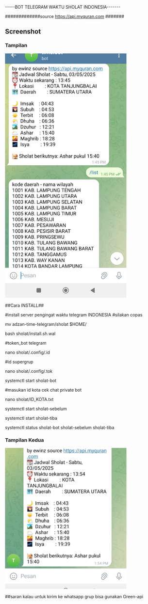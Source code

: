 -----BOT TELEGRAM WAKTU SHOLAT INDONESIA-------

 #############source https://api.myquran.com #######

<h2>Screenshot</h2>

<h3>Tampilan</h3>
<img src="images/Screenshot.jpg" alt="Tampilan Utama" width="400"/>


##Cara INSTALL##

#install server pengingat waktu telegram INDONESIA 
#silakan copas

mv adzan-time-telegram/sholat $HOME/

bash sholat/install.sh.wal

#token_bot telegram

nano sholat/.config/.id

#id supergrup

nano sholat/.config/.tok

systemctl start sholat-bot

#masukan id kota cek chat private bot

nano sholat/ID_KOTA.txt

systemctl start sholat-sebelum

systemctl start sholat-tiba

systemctl status sholat-bot sholat-sebelum sholat-tiba

<h3>Tampilan Kedua</h3>
<img src="images/Screenshot2.jpg" alt="Tampilan Kedua" width="400"/>

##saran kalau untuk kirim ke whatsapp grup bisa gunakan Green-api
